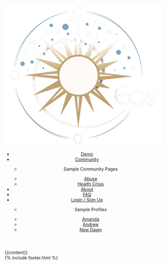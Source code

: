<!DOCTYPE html>
<html lang="en">
        <head>
                <!-- Global site tag (gtag.js) - Google Analytics -->
                <script async src="https://www.googletagmanager.com/gtag/js?id=UA-172226953-1"></script>
                <script>
                    window.dataLayer = window.dataLayer || [];
                    function gtag(){dataLayer.push(arguments);}
                    gtag('js', new Date());
                    gtag('config', 'UA-172226953-1');
                </script>
                <meta charset="utf-8">
                <meta name="viewport" content="width=device-width, initial-scale=1, user-scalable=yes">
                <title>EOS</title>
                <link rel="stylesheet" type="text/css" href="./styles.css">
                <script src="./js/jquery.v3.4.1.min.js"></script>
                <script src="./js/topics.js"></script>
                <link rel="stylesheet" type="text/css" href="//cdn.jsdelivr.net/npm/slick-carousel@1.8.1/slick/slick.css"/>
                <script type="text/javascript" src="//cdn.jsdelivr.net/npm/slick-carousel@1.8.1/slick/slick.min.js"></script>
                <script src="./js/fitvid.js"></script> 
                <script src="./js/scripts.js"></script> 
        </head>
        <body>
                <header id="Header_Main">
                        <a id="Logo_Main" href="index.html"><img src="./img/logo.png"></a>
                        <ul id="Nav_Main">
                                <li>
                                        <a href="demo.html">Demo</a>
                                </li>
                                <li>
                                        <a href="community.html">Community</a>
                                        <ul>
                                                <li>
                                                        <p>Sample Community Pages</p>
                                                </li>
                                                <li>
                                                        <a href="community-abuse.html">Abuse</a>
                                                </li>
                                                <li>
                                                        <a href="community-healthcrisis.html">Health Crisis</a>
                                                </li>
                                        </ul>
                                </li>
                                <li>
                                        <a href="about.html">About</a>
                                </li>
                                <li>
                                        <a href="faq.html">FAQ</a>
                                </li>
                                <li>
                                        <a id="Nav_Main-Profile" href="form-signup.html">Login / Sign Up</a>
                                        <ul>
                                                <li>
                                                        <p>Sample Profiles</p>
                                                </li>
                                                <li>
                                                        <a href="profile.html">Amanda</a>
                                                </li>
                                                <li>
                                                        <a href="profile-andrew.html">Andrew</a>
                                                </li>
                                                <li>
                                                        <a href="profile-newdawn.html">New Dawn</a>
                                                </li>
                                        </ul>
                                </li>
                        </ul>
                </header>
                <div class="content">
                        {{content}}
                </div>
                {% include footer.html %}
        </body>
</html>